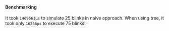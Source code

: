 #### Benchmarking

It took `1469561μs` to simulate 25 blinks in naive approach. When using tree, it took only `16266μs` to execute 75 blinks!
